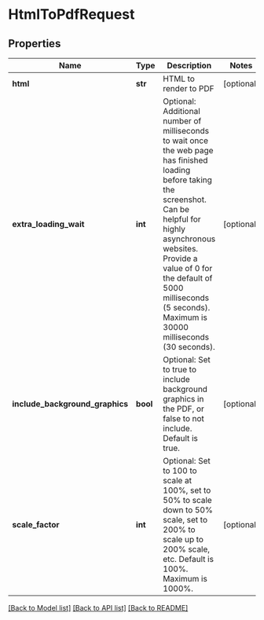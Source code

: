 # HtmlToPdfRequest

## Properties
Name | Type | Description | Notes
------------ | ------------- | ------------- | -------------
**html** | **str** | HTML to render to PDF | [optional] 
**extra_loading_wait** | **int** | Optional: Additional number of milliseconds to wait once the web page has finished loading before taking the screenshot.  Can be helpful for highly asynchronous websites. Provide a value of 0 for the default of 5000 milliseconds (5 seconds). Maximum is 30000 milliseconds (30 seconds). | [optional] 
**include_background_graphics** | **bool** | Optional: Set to true to include background graphics in the PDF, or false to not include.  Default is true. | [optional] 
**scale_factor** | **int** | Optional: Set to 100 to scale at 100%, set to 50% to scale down to 50% scale, set to 200% to scale up to 200% scale, etc.  Default is 100%. Maximum is 1000%. | [optional] 

[[Back to Model list]](../README.md#documentation-for-models) [[Back to API list]](../README.md#documentation-for-api-endpoints) [[Back to README]](../README.md)


